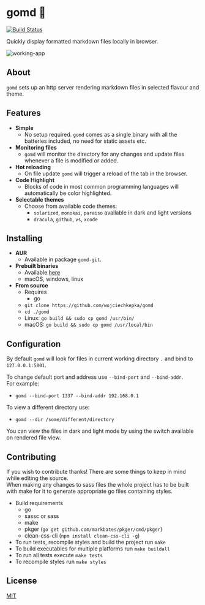 # gomd 📘

[![Build Status](https://travis-ci.org/wojciechkepka/gomd.svg?branch=master)](https://travis-ci.org/wojciechkepka/gomd)

Quickly display formatted markdown files locally in browser.  

![working-app](https://raw.githubusercontent.com/wojciechkepka/gomd/master/assets/gomd.gif)

## About
`gomd` sets up an http server rendering markdown files in selected flavour and theme.  

## Features
- **Simple**
  - No setup required. `gomd` comes as a single binary with all the batteries included, no need for static assets etc.
- **Monitoring files**
  - `gomd` will monitor the directory for any changes and update files whenever a file is modified or added.
- **Hot reloading**
  - On file update `gomd` will trigger a reload of the tab in the browser.
- **Code Highlight**
  - Blocks of code in most common programming languages will automatically be color highlighted.
- **Selectable themes**
  - Choose from available code themes:
    - `solarized`, `monokai`, `paraiso` available in dark and light versions
    - `dracula`, `github`, `vs`, `xcode`

## Installing
 - **AUR**
   - Available in package `gomd-git`.
 - **Prebuilt binaries**
   - Available [here](https://github.com/wojciechkepka/gomd/releases)
   - macOS, windows, linux
 - **From source**
   - Requires
     - go
   - `git clone https://github.com/wojciechkepka/gomd`
   - `cd ./gomd`
   - Linux: `go build && sudo cp gomd /usr/bin/`
   - macOS: `go build && sudo cp gomd /usr/local/bin`

## Configuration
By default `gomd` will look for files in current working directory `.` and bind to `127.0.0.1:5001`.  

To change default port and address use `--bind-port` and `--bind-addr`.  
For example:  
 - `gomd --bind-port 1337 --bind-addr 192.168.0.1`

To view a different directory use:  
 - `gomd --dir /some/different/directory`

You can view the files in dark and light mode by using the switch available on rendered file view.

## Contributing
If you wish to contribute thanks! There are some things to keep in mind while editing the source.  
When making any changes to sass files the whole project has to be built with make for it to 
generate appropriate go files containing styles.  

 - Build requirements
   - go
   - sassc or sass
   - make
   - pkger (`go get github.com/markbates/pkger/cmd/pkger`)
   - clean-css-cli (`npm install clean-css-cli -g`)
 - To run tests, recompile styles and build the project run `make`
 - To build executables for multiple platforms run `make buildall`
 - To run all tests execute `make tests`
 - To recompile styles run `make styles`

## License
[MIT](https://github.com/wojciechkepka/gomd/blob/master/LICENSE)

